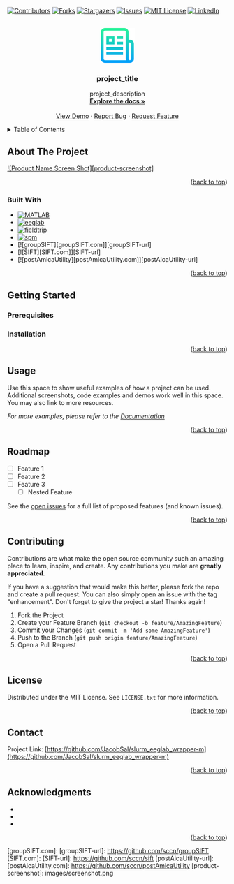 <!-- Improved compatibility of back to top link: See: https://github.com/othneildrew/Best-README-Template/pull/73 -->
<a name="readme-top"></a>
<!--
*** Thanks for checking out the Best-README-Template. If you have a suggestion
*** that would make this better, please fork the repo and create a pull request
*** or simply open an issue with the tag "enhancement".
*** Don't forget to give the project a star!
*** Thanks again! Now go create something AMAZING! :D
-->

<!-- PROJECT SHIELDS -->
<!--
*** I'm using markdown "reference style" links for readability.
*** Reference links are enclosed in brackets [ ] instead of parentheses ( ).
*** See the bottom of this document for the declaration of the reference variables
*** for contributors-url, forks-url, etc. This is an optional, concise syntax you may use.
*** https://www.markdownguide.org/basic-syntax/#reference-style-links
-->
[![Contributors][contributors-shield]][contributors-url]
[![Forks][forks-shield]][forks-url]
[![Stargazers][stars-shield]][stars-url]
[![Issues][issues-shield]][issues-url]
[![MIT License][license-shield]][license-url]
[![LinkedIn][linkedin-shield]][linkedin-url]


<!-- PROJECT LOGO -->
<br />
<div align="center">
  <a href="https://github.com/JacobSal/slurm_eeglab_wrapper-m">
    <img src="images/logo.png" alt="Logo" width="80" height="80">
  </a>
<h3 align="center">project_title</h3>
  <p align="center">
    project_description
    <br />
    <a href="https://github.com/JacobSal/slurm_eeglab_wrapper-m"><strong>Explore the docs »</strong></a>
    <br />
    <br />
    <a href="https://github.com/JacobSal/slurm_eeglab_wrapper-m">View Demo</a>
    ·
    <a href="https://github.com/JacobSal/slurm_eeglab_wrapper-m/issues">Report Bug</a>
    ·
    <a href="https://github.com/JacobSal/slurm_eeglab_wrapper-m/issues">Request Feature</a>
  </p>
</div>



<!-- TABLE OF CONTENTS -->
<details>
  <summary>Table of Contents</summary>
  <ol>
    <li>
      <a href="#about-the-project">About The Project</a>
      <ul>
        <li><a href="#built-with">Built With</a></li>
      </ul>
    </li>
    <li>
      <a href="#getting-started">Getting Started</a>
      <ul>
        <li><a href="#prerequisites">Prerequisites</a></li>
        <li><a href="#installation">Installation</a></li>
      </ul>
    </li>
    <li><a href="#usage">Usage</a></li>
    <li><a href="#roadmap">Roadmap</a></li>
    <li><a href="#contributing">Contributing</a></li>
    <li><a href="#license">License</a></li>
    <li><a href="#contact">Contact</a></li>
    <li><a href="#acknowledgments">Acknowledgments</a></li>
  </ol>
</details>



<!-- ABOUT THE PROJECT -->
## About The Project

[![Product Name Screen Shot][product-screenshot]](https://example.com)

<p align="right">(<a href="#readme-top">back to top</a>)</p>

### Built With
* [![MATLAB][matlab.com]][matlab-url]
* [![eeglab][eeglab.com]][eeglab-url]
* [![fieldtrip][fieldtrip.com]][fieldtrip-url]
* [![spm][spm.com]][spm-url]
* [![groupSIFT][groupSIFT.com]][groupSIFT-url]
* [![SIFT][SIFT.com]][SIFT-url]
* [![postAmicaUtility][postAmicaUtility.com]][postAicaUtility-url]

<p align="right">(<a href="#readme-top">back to top</a>)</p>

<!-- GETTING STARTED -->
## Getting Started

### Prerequisites

### Installation

<p align="right">(<a href="#readme-top">back to top</a>)</p>

<!-- USAGE EXAMPLES -->
## Usage

Use this space to show useful examples of how a project can be used. Additional screenshots, code examples and demos work well in this space. You may also link to more resources.

_For more examples, please refer to the [Documentation](https://example.com)_

<p align="right">(<a href="#readme-top">back to top</a>)</p>



<!-- ROADMAP -->
## Roadmap

- [ ] Feature 1
- [ ] Feature 2
- [ ] Feature 3
    - [ ] Nested Feature

See the [open issues](https://github.com/JacobSal/slurm_eeglab_wrapper-m/issues) for a full list of proposed features (and known issues).

<p align="right">(<a href="#readme-top">back to top</a>)</p>



<!-- CONTRIBUTING -->
## Contributing

Contributions are what make the open source community such an amazing place to learn, inspire, and create. Any contributions you make are **greatly appreciated**.

If you have a suggestion that would make this better, please fork the repo and create a pull request. You can also simply open an issue with the tag "enhancement".
Don't forget to give the project a star! Thanks again!

1. Fork the Project
2. Create your Feature Branch (`git checkout -b feature/AmazingFeature`)
3. Commit your Changes (`git commit -m 'Add some AmazingFeature'`)
4. Push to the Branch (`git push origin feature/AmazingFeature`)
5. Open a Pull Request

<p align="right">(<a href="#readme-top">back to top</a>)</p>

<!-- LICENSE -->
## License

Distributed under the MIT License. See `LICENSE.txt` for more information.

<p align="right">(<a href="#readme-top">back to top</a>)</p>

<!-- CONTACT -->
## Contact

Project Link: [https://github.com/JacobSal/slurm_eeglab_wrapper-m](https://github.com/JacobSal/slurm_eeglab_wrapper-m)

<p align="right">(<a href="#readme-top">back to top</a>)</p>

<!-- ACKNOWLEDGMENTS -->
## Acknowledgments

* []()
* []()
* []()

<p align="right">(<a href="#readme-top">back to top</a>)</p>

<!-- MARKDOWN LINKS & IMAGES -->
<!-- https://www.markdownguide.org/basic-syntax/#reference-style-links -->
[contributors-shield]: https://img.shields.io/github/contributors/JacobSal/slurm_eeglab_wrapper-m.svg?style=for-the-badge
[contributors-url]: https://github.com/JacobSal/slurm_eeglab_wrapper-m/graphs/contributors
[forks-shield]: https://img.shields.io/github/forks/JacobSal/slurm_eeglab_wrapper-m.svg?style=for-the-badge
[forks-url]: https://github.com/JacobSal/slurm_eeglab_wrapper-m/network/members
[stars-shield]: https://img.shields.io/github/stars/JacobSal/slurm_eeglab_wrapper-m.svg?style=for-the-badge
[stars-url]: https://github.com/JacobSal/slurm_eeglab_wrapper-m/stargazers
[issues-shield]: https://img.shields.io/github/issues/JacobSal/slurm_eeglab_wrapper-m.svg?style=for-the-badge
[issues-url]: https://github.com/JacobSal/slurm_eeglab_wrapper-m/issues
[license-shield]: https://img.shields.io/github/license/JacobSal/slurm_eeglab_wrapper-m.svg?style=for-the-badge
[license-url]: https://github.com/JacobSal/slurm_eeglab_wrapper-m/blob/master/LICENSE.txt
[linkedin-shield]: https://img.shields.io/badge/-LinkedIn-black.svg?style=for-the-badge&logo=linkedin&colorB=555
[linkedin-url]: https://linkedin.com/in/jacob-salminen-124a50129
[matlab.com]: https://www.mathworks.com/brand/_jcr_content/mainParsys/band_1065211270_copy_44377276/mainParsys/columns_copy/2/image.adapt.480.medium.svg/1590723997951.svg?style=for-the-badge
[matlab-url]: https://www.mathworks.com/products/matlab.html?style=for-the-badge
[eeglab.com]: https://sccn.ucsd.edu/images/sccn.svg?style=for-the-badge
[eeglab-url]: https://eeglab.org/#The_EEGLAB_Tutorial_Outline
[fieldtrip.com]: https://www.fieldtriptoolbox.org/assets/img/blueyellow/fieldtriplogo-75.png?style=for-the-badge
[fieldtrip-url]: https://www.fieldtriptoolbox.org/
[spm.com]: https://avatars.githubusercontent.com/u/14014701?s=200&v=4?style=for-the-badge
[spm-url]: https://github.com/spm/
[groupSIFT.com]: 
[groupSIFT-url]: https://github.com/sccn/groupSIFT
[SIFT.com]:
[SIFT-url]: https://github.com/sccn/sift
[postAicaUtility-url]: 
[postAicaUtility.com]: https://github.com/sccn/postAmicaUtility
[product-screenshot]: images/screenshot.png
